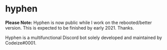 # hyphen
**Please Note:** Hyphen is now public while I work on the rebooted/better version. This is expected to be finished by early 2021. Thanks.

Hyphen is a multifunctional Discord bot solely developed and maintained by Codeize#0001.
